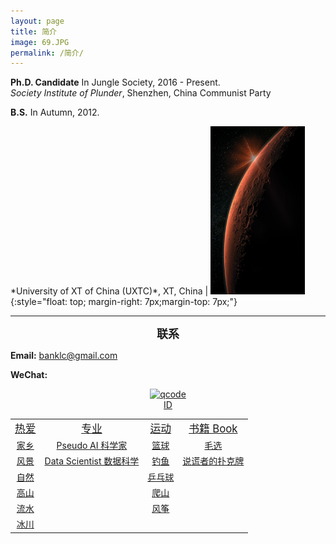 ```yaml
---
layout: page
title: 简介
image: 69.JPG
permalink: /简介/
---
```




**Ph.D. Candidate** In Jungle Society, 2016 - Present.  
*Society Institute of Plunder*, Shenzhen, China Communist Party



**B.S.** In Autumn,  2012.
<p style='text-align: justify;'></p>
*University of XT of China (UXTC)*, XT, China | <img src="/img/11.3.jpg" alt="" height ="37%" width="30%">{:style="float: top; margin-right: 7px;margin-top: 7px;"}

****

**<font size="4.5"><center>联系</center></font>**

**Email:** banklc@gmail.com

**WeChat:** <center><a href="https://imgchr.com/i/rsXKYD"><img src="https://s3.ax1x.com/2020/12/23/rsXKYD.jpg" alt="qcode" border="0" /><br><center> ID 
  
  

<div class="table-container">
  <table style="background-color:dark-blue">
    <tr align="center"><td><big>热爱 </big></td><td><big>专业 </big></td><td><big>运动 </big></td><td><big>书籍 Book </big></td></tr>
    <tr align="center"><td>家乡</td><td>Pseudo AI 科学家</td><td>篮球</td><td>毛选 </td></tr>
    <tr align="center"><td>风景</td><td>Data Scientist 数据科学 </td><td>钓鱼 </td><td>说谎者的扑克牌 </td></tr>
    <tr align="center"><td>自然</td><td> </td><td>乒乓球 </td><td> </td></tr>
    <tr align="center"><td>高山</td><td> </td><td>爬山 </td><td> </td></tr>
    <tr align="center"><td>流水</td><td> </td><td>风筝 </td><td> </td></tr>
    <tr align="center"><td>冰川</td><td> </td><td> </td><td> </td></tr>
  </table>
</div>
